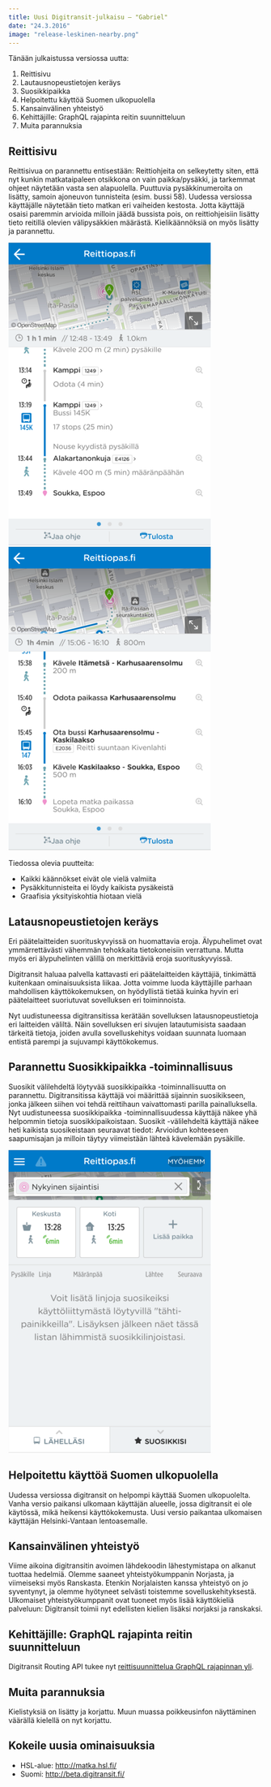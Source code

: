 ```yaml
---
title: Uusi Digitransit-julkaisu – "Gabriel"
date: "24.3.2016"
image: "release-leskinen-nearby.png"
---
```


Tänään julkaistussa versiossa uutta:

1. Reittisivu
2. Lautausnopeustietojen keräys
3. Suosikkipaikka
4. Helpoitettu käyttöä Suomen ulkopuolella
5. Kansainvälinen yhteistyö
6. Kehittäjille: GraphQL rajapinta reitin suunnitteluun
7. Muita parannuksia

## Reittisivu
Reittisivua on parannettu entisestään:
Reittiohjeita on selkeytetty siten,
että nyt kunkin matkataipaleen otsikkona on vain paikka/pysäkki,
ja tarkemmat ohjeet näytetään vasta sen alapuolella.
Puuttuvia pysäkkinumeroita on lisätty, samoin ajoneuvon tunnisteita (esim. bussi 58).
Uudessa versiossa käyttäjälle näytetään tieto matkan eri vaiheiden kestosta.
Jotta käyttäjä osaisi paremmin arvioida milloin jäädä bussista pois,
on reittiohjeisiin lisätty tieto reitillä olevien välipysäkkien määrästä.
Kielikäännöksiä on myös lisätty ja parannettu.

![Uusi reittisivu](release-gabriel-itinerary-page-new.png "Uusi reittisivu")
![Vanha reittisivu](release-gabriel-itinerary-page-old.png "Vanha reittisivu")

Tiedossa olevia puutteita:
- Kaikki käännökset eivät ole vielä valmiita
- Pysäkkitunnisteita ei löydy kaikista pysäkeistä
- Graafisia yksityiskohtia hiotaan vielä

## Latausnopeustietojen keräys
Eri päätelaitteiden suorituskyvyissä on huomattavia eroja.
Älypuhelimet ovat ymmärrettävästi vähemmän tehokkaita tietokoneisiin verrattuna.
Mutta myös eri älypuhelinten välillä on merkittäviä eroja suorituskyvyissä.

Digitransit haluaa palvella kattavasti eri päätelaitteiden käyttäjiä, tinkimättä kuitenkaan
ominaisuuksista liikaa. Jotta voimme luoda käyttäjille parhaan mahdollisen käyttökokemuksen,
on hyödyllistä tietää kuinka hyvin eri päätelaitteet suoriutuvat sovelluksen eri toiminnoista.

Nyt uudistuneessa digitransitissa kerätään sovelluksen latausnopeustietoja eri laitteiden väliltä.
Näin sovelluksen eri sivujen latautumisista saadaan tärkeitä tietoja, joiden avulla sovelluskehitys
voidaan suunnata luomaan entistä parempi ja sujuvampi käyttökokemus.

## Parannettu Suosikkipaikka -toiminnallisuus
Suosikit välilehdeltä löytyvää suosikkipaikka -toiminnallisuutta on parannettu.
Digitransitissa käyttäjä voi määrittää sijainnin suosikikseen, jonka jälkeen
siihen voi tehdä reittihaun vaivattomasti parilla painalluksella. Nyt uudistuneessa
suosikkipaikka -toiminnallisuudessa käyttäjä näkee yhä helpommin tietoja suosikkipaikoistaan.
Suosikit -välilehdeltä käyttäjä näkee heti kaikista suosikeistaan seuraavat tiedot:
Arvioidun kohteeseen saapumisajan ja milloin täytyy viimeistään lähteä kävelemään pysäkille.

![Uusi Suosikkipaikka](release-gabriel-favourite.png "Uusi Suosikkipaikka")

## Helpoitettu käyttöä Suomen ulkopuolella

Uudessa versiossa digitransit on helpompi käyttää Suomen ulkopuolelta. Vanha versio
paikansi ulkomaan käyttäjän alueelle, jossa digitransit ei ole käytössä, mikä heikensi käyttökokemusta.
Uusi versio paikantaa ulkomaisen käyttäjän Helsinki-Vantaan lentoasemalle.

## Kansainvälinen yhteistyö

Viime aikoina digitransitin avoimen lähdekoodin lähestymistapa on alkanut tuottaa hedelmiä. Olemme saaneet
yhteistyökumppanin Norjasta, ja viimeiseksi myös Ranskasta. Etenkin Norjalaisten kanssa yhteistyö on jo
syventynyt, ja olemme hyötyneet selvästi toistemme sovelluskehityksestä.
Ulkomaiset yhteistyökumppanit ovat tuoneet myös lisää käyttökieliä palveluun:
Digitransit toimii nyt edellisten kielien lisäksi norjaksi ja ranskaksi.

## Kehittäjille: GraphQL rajapinta reitin suunnitteluun
Digitransit Routing API tukee nyt [reittisuunnittelua GraphQL rajapinnan yli](/en/developers/apis/1-routing-api/).

## Muita parannuksia
Kielistyksiä on lisätty ja korjattu. Muun muassa poikkeusinfon näyttäminen väärällä kielellä on nyt korjattu.

## Kokeile uusia ominaisuuksia
- HSL-alue: http://matka.hsl.fi/
- Suomi: http://beta.digitransit.fi/

